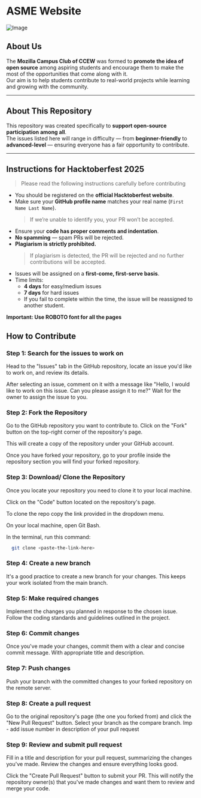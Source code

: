 # ASME Website

![Image](https://github.com/user-attachments/assets/3c277aa6-6fb1-4636-b14a-a05bbbe9a0d9)
##  About Us
The **Mozilla Campus Club of CCEW** was formed to **promote the idea of open source** among aspiring students and encourage them to make the most of the opportunities that come along with it.  
Our aim is to help students contribute to real-world projects while learning and growing with the community.


---


##  About This Repository
This repository was created specifically to **support open-source participation among all**.  
The issues listed here will range in difficulty — from **beginner-friendly** to **advanced-level** — ensuring everyone has a fair opportunity to contribute.


---


## Instructions for Hacktoberfest 2025


> Please read the following instructions carefully before contributing 

- You should be registered on the **official Hacktoberfest website**.    
- Make sure your **GitHub profile name** matches your real name (`First Name Last Name`).  
  > If we’re unable to identify you, your PR won’t be accepted.  
- Ensure your **code has proper comments and indentation**.  
- **No spamming** — spam PRs will be rejected.  
- **Plagiarism is strictly prohibited.**
  > If plagiarism is detected, the PR will be rejected and no further contributions will be accepted.  
- Issues will be assigned on a **first-come, first-serve basis**.  
- Time limits:
  -  **4 days** for easy/medium issues  
  -  **7 days** for hard issues  
  - If you fail to complete within the time, the issue will be reassigned to another student.


**Important: Use ROBOTO font for all the pages**

## How to Contribute
### **Step 1: Search for the issues to work on**
Head to the "Issues" tab in the GitHub repository, locate an issue you'd like to work on, and review its details. 

After selecting an issue, comment on it with a message like "Hello, I would like to work on this issue. Can you please assign it to me?" Wait for the owner to assign the issue to you. 
### **Step 2: Fork the Repository**
Go to the GitHub repository you want to contribute to. Click on the "Fork" button on the top-right corner of the repository's page. 

This will create a copy of the repository under your GitHub account.

Once you have forked your repository, go to your profile inside the repository section you will find your forked repository.
### **Step 3: Download/ Clone the Repository**
Once you locate your repository you need to clone it to your local machine.

Click on the "Code" button located on the repository's page.

To clone the repo copy the link provided in the dropdown menu.

On your local machine, open Git Bash.

In the terminal, run this command:

```bash
  git clone <paste-the-link-here>
```

### **Step 4: Create a new branch**
It's a good practice to create a new branch for your changes. This keeps your work isolated from the main branch.
### **Step 5: Make required changes**
Implement the changes you planned in response to the chosen issue. Follow the coding standards and guidelines outlined in the project.
### **Step 6: Commit changes**
Once you've made your changes, commit them with a clear and concise commit message. With appropriate title and description.
### **Step 7: Push changes**
Push your branch with the committed changes to your forked repository on the remote server.
### **Step 8: Create a pull request**
Go to the original repository's page (the one you forked from) and click the "New Pull Request" button. Select your branch as the compare branch. Imp - add issue number in description of your pull request
### **Step 9: Review and submit pull request**
Fill in a title and description for your pull request, summarizing the changes you've made. Review the changes and ensure everything looks good.

Click the "Create Pull Request" button to submit your PR. This will notify the repository owner(s) that you've made changes and want them to review and merge your code.
